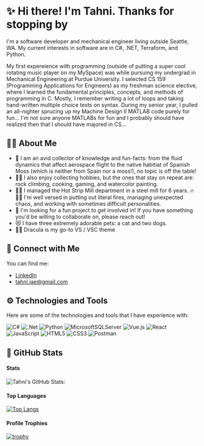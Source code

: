 # ✨ Hi there! I'm Tahni. Thanks for stopping by
I'm a software developer and mechanical engineer living outside Seattle, WA. My current interests in software are in C#, .NET, Terraform, and Python. 

My first expereience with programming (outside of putting a super cool rotating music player on my MySpace) was while pursuing my undergrad in Mechanical Engineering at Purdue University. I selected CS 159 (Programming Applications for Engineers) as my freshman science elective, where I learned the fundamental principles, concepts, and methods of programming in C. Mostly, I remember writing a lot of loops and taking hand-written multiple choice tests on syntax. During my senior year, I pulled an all-nighter sprucing up my Machine Design II MATLAB code purely for fun... I'm not sure anyone MATLABs for fun and I probably should have realized then that I should have majored in CS...


## 	:woman_technologist: About Me
- :ghost:   I am an avid collector of knowledge and fun-facts: from the fluid dynamics that affect aerospace flight to the native habitiat of Spanish Moss (which is neither from Spain nor a moss!), no topic is off the table! 
- :climbing_woman:    I also enjoy collecting hobbies, but the ones that stay on repeat are: rock climbing, cooking, gaming, and watercolor painting. 
- :woman_factory_worker:   I managed the Hot Strip Mill department in a steel mill for 6 years. :fire:👷‍♀️ I'm well versed in putting out literal fires, managing unexpected chaos, and working with sometimes difficult personalities. 
- :beers:     I'm looking for a fun project to get involved in! If you have something you'd be willing to collaborate on, please reach out!
- :heart_eyes_cat:    I have three extremely adorable pets: a cat and two dogs. 
- :vampire_woman:     Dracula is my go-to VS / VSC theme 


## :dancers: Connect with Me
You can find me:
- [LinkedIn](https://www.linkedin.com/in/tahnihresko/)
- [tahni.jae@gmail.com](mailto:tahni.jae@gmail.com)


## 	:gear: Technologies and Tools
Here are some of the technologies and tools that I have experience with:

![C#](https://img.shields.io/badge/c%23-%23239120.svg?style=for-the-badge&logo=c-sharp&logoColor=white)
![.Net](https://img.shields.io/badge/.NET-5C2D91?style=for-the-badge&logo=.net&logoColor=white)
![Python](https://img.shields.io/badge/python-3670A0?style=for-the-badge&logo=python&logoColor=ffdd54)
![MicrosoftSQLServer](https://img.shields.io/badge/Microsoft%20SQL%20Server-CC2927?style=for-the-badge&logo=microsoft%20sql%20server&logoColor=white)
![Vue.js](https://img.shields.io/badge/vuejs-%2335495e.svg?style=for-the-badge&logo=vuedotjs&logoColor=%234FC08D)
![React](https://img.shields.io/badge/react-%2320232a.svg?style=for-the-badge&logo=react&logoColor=%2361DAFB)
![JavaScript](https://img.shields.io/badge/javascript-%23323330.svg?style=for-the-badge&logo=javascript&logoColor=%23F7DF1E)
![HTML5](https://img.shields.io/badge/html5-%23E34F26.svg?style=for-the-badge&logo=html5&logoColor=white)
![CSS3](https://img.shields.io/badge/css3-%231572B6.svg?style=for-the-badge&logo=css3&logoColor=white)
![Postman](https://img.shields.io/badge/Postman-FF6C37?style=for-the-badge&logo=postman&logoColor=white)



## 	:space_invader: GitHub Stats
#### Stats
<!-- [![GitHub Streak](http://github-readme-streak-stats.herokuapp.com?user=tahnijae&theme=dracula&mode=weekly)](https://git.io/streak-stats)
-->
![Tahni's GitHub Stats:](https://github-readme-stats.vercel.app/api?username=tahnijae&show_icons=true&theme=dracula)
#### Top Languages
[![Top Langs](https://github-readme-stats.vercel.app/api/top-langs/?username=tahnijae&layout=compact&theme=dracula)](https://github.com/tahnijae/github-readme-stats)
#### Profile Trophies
[![trophy](https://github-profile-trophy.vercel.app/?username=tahnijae&theme=dracula&column=-1)](https://github.com/ryo-ma/github-profile-trophy)

